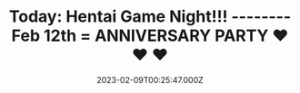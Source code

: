 ---
title: "Today: Hentai Game Night!!! -------- Feb 12th = ANNIVERSARY PARTY ❤️ ❤️ ❤️"
date: 2023-02-09T00:25:47.000Z
announceUrl: https://twitter.com/ProjektMelody/status/1623478232036122624
announceTitle: online and feeling incredibly sus!!
videoSrcHash: bafybeiakbwzng43epwulnmkyorvuvg6ehjndfsdyw7gsiinfnfula2uz2e
tags:
  - mel-noises
  - crying
  - good-audio
  - live2d
  - moaning
  - dildo
  - masturbation
  - glass-dildo
  - teaser
  - sex-stories
  - horny
  - script-writing
  - joi
  - topless
  - pasties
  - naked
  - asmr
  - just-chatting
  - self-care
  - deep-breathing
  - guided-meditation
  - tantric-sex
  - slut
  - orgasm
  - hentai-game
  - caring
---